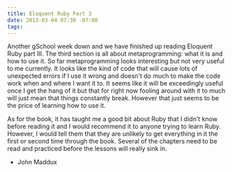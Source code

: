 ```yaml
---
title: Eloquent Ruby Part 3
date: 2013-03-04 07:30 -07:00
tags:
---
```


Another gSchool week down and we have finished up reading Eloquent Ruby part III. The third section is all about metaprogramming: what it is and how to use it. So far metaprogramming looks interesting but not very useful to me currently. It looks like the kind of code that will cause lots of unexpected errors if I use it wrong and doesn't do much to make the code work when and where I want it to. It seems like it will be exceedingly useful once I get the hang of it but that for right now fooling around with it to much will just mean that things constantly break. However that just seems to be the price of learning how to use it.         
             
As for the book, it has taught me a good bit about Ruby that I didn't know before reading it and I would recommend it to anyone trying to learn Ruby. However, I would tell them that they are unlikely to get everything in it the first or second time through the book. Several of the chapters need to be read and practiced before the lessons will really sink in.       
       
- John Maddux
